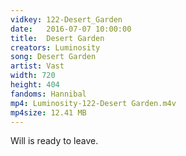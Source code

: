 ```yaml
---
vidkey: 122-Desert_Garden
date:   2016-07-07 10:00:00
title:  Desert Garden
creators: Luminosity
song: Desert Garden
artist: Vast
width: 720
height: 404
fandoms: Hannibal
mp4: Luminosity-122-Desert Garden.m4v
mp4size: 12.41 MB
---
```


  <div>
  Will is ready to leave.
  </div>
  